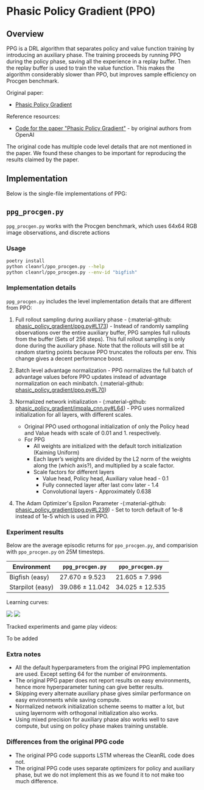 # Phasic Policy Gradient (PPO)

## Overview

PPG is a DRL algorithm that separates policy and value function training by introducing an auxiliary phase. The training proceeds by running PPO during the policy phase, saving all the experience in a replay buffer. Then the replay buffer is used to train the value function. This makes the algorithm considerably slower than PPO, but improves sample efficiency on Procgen benchmark.

Original paper: 

* [Phasic Policy Gradient](https://arxiv.org/abs/2009.04416)

Reference resources:

* [Code for the paper "Phasic Policy Gradient"](https://github.com/openai/phasic-policy-gradient) - by original authors from OpenAI

The original code has multiple code level details that are not mentioned in the paper. We found these changes to be important for reproducing the results claimed by the paper.

## Implementation 

Below is the single-file implementations of PPG:

## `ppg_procgen.py`

`ppg_procgen.py` works with the Procgen benchmark, which uses 64x64 RGB image observations, and discrete actions

### Usage

```bash
poetry install
python cleanrl/ppo_procgen.py --help
python cleanrl/ppo_procgen.py --env-id "bigfish"
```

### Implementation details

`ppg_procgen.py` includes the <TODO> level implementation details that are different from PPO:

1. Full rollout sampling during auxiliary phase - (:material-github: [phasic_policy_gradient/ppg.py#L173](https://github.com/openai/phasic-policy-gradient/blob/c789b00be58aa704f7223b6fc8cd28a5aaa2e101/phasic_policy_gradient/ppg.py#L173)) - Instead of randomly sampling observations over the entire auxiliary buffer, PPG samples full rullouts from the buffer (Sets of 256 steps). This full rollout sampling is only done during the auxiliary phase. Note that the rollouts will still be at random starting points because PPO truncates the rollouts per env. This change gives a decent performance boost.

1. Batch level advantage normalization - PPG normalizes the full batch of advantage values before PPO updates instead of advantage normalization on each minibatch. (:material-github: [phasic_policy_gradient/ppo.py#L70](https://github.com/openai/phasic-policy-gradient/blob/c789b00be58aa704f7223b6fc8cd28a5aaa2e101/phasic_policy_gradient/ppo.py#L70))

1. Normalized network initialization - (:material-github: [phasic_policy_gradient/impala_cnn.py#L64](https://github.com/openai/phasic-policy-gradient/blob/c789b00be58aa704f7223b6fc8cd28a5aaa2e101/phasic_policy_gradient/impala_cnn.py#L64)) - PPG uses normalized initialization for all layers, with different scales. 
    * Original PPO used orthogonal initialization of only the Policy head and Value heads with scale of 0.01 and 1. respectively.
    * For PPG
        * All weights are initialized with the default torch initialization (Kaiming Uniform)
        * Each layer’s weights are divided by the L2 norm of the weights along the (which axis?), and multiplied by a scale factor.
        * Scale factors for different layers
            * Value head, Policy head, Auxiliary value head - 0.1
            * Fully connected layer after last conv later - 1.4
            * Convolutional layers - Approximately 0.638
1. The Adam Optimizer's Epsilon Parameter -(:material-github: [phasic_policy_gradient/ppg.py#L239](https://github.com/openai/phasic-policy-gradient/blob/c789b00be58aa704f7223b6fc8cd28a5aaa2e101/phasic_policy_gradient/ppg.py#L239)) - Set to torch default of 1e-8 instead of 1e-5 which is used in PPO.


### Experiment results

Below are the average episodic returns for `ppo_procgen.py`, and comparision with `ppo_procgen.py` on 25M timesteps.

| Environment         | `ppg_procgen.py`    | `ppo_procgen.py` |
| -----------         | -----------         | -----------      |
| Bigfish (easy)      | 27.670 ± 9.523      | 21.605 ± 7.996   |
| Starpilot (easy)    |  39.086 ± 11.042    |  34.025 ± 12.535 |

Learning curves:

<div class="grid-container">

<img src="ppg/bigfish-easy-ppg-ppo.svg">

<img src="ppg/starpilot-easy-ppg-ppo.svg">

</div>

Tracked experiments and game play videos:

To be added

### Extra notes

- All the default hyperparameters from the original PPG implementation are used. Except setting 64 for the number of environments.
- The original PPG paper does not report results on easy environments, hence more hyperparameter tuning can give better results.
- Skipping every alternate auxiliary phase gives similar performance on easy environments while saving compute.
- Normalized network initialization scheme seems to matter a lot, but using layernorm with orthogonal initialization also works.
- Using mixed precision for auxiliary phase also works well to save compute, but using on policy phase makes training unstable.


### Differences from the original PPG code

- The original PPG code supports LSTM whereas the CleanRL code does not.
- The original PPG code uses separate optimizers for policy and auxiliary phase, but we do not implement this as we found it to not make too much difference.
